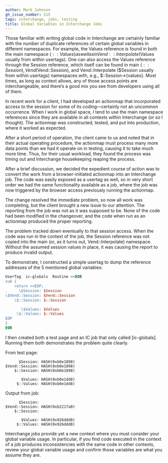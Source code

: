 ```yaml
---
author: Mark Johnson
gh_issue_number: 515
tags: interchange, jobs, testing
title: Global Variables in Interchange Jobs
---
```




Those familiar with writing global code in Interchange are certainly familiar with the number of duplicate references of certain global variables in different namespaces. For example, the Values reference is found in both the main namespace ($::Values) as well as in Vend::Interpolate ($Values usually from within usertags). One can also access the Values reference through the Session reference, which itself can be found in main ($::Session), Vend ($Vend::Session), and Vend::Interpolate ($Session usually from within usertags) namespaces with, e.g., $::Session->{values}. Most times, as long as context allows, any of those access points are interchangeable, and there’s a good mix you see from developers using all of them.

In recent work for a client, I had developed an actionmap that incorporated access to the session for some of its coding—​certainly not an uncommon occurrence. When I work in global space, I tend to use the main namespace references since they are available in all contexts within Interchange (or so I thought). The actionmap was constructed, tested, and put into production, where it worked as expected.

After a short period of operation, the client came to us and noted that in their actual operating procedure, the actionmap must process many more data points than we had it operate on in testing, causing it to take much more time. Thus, for their usual workload, they found the process was timing out and Interchange housekeeping reaping the process.

After a brief discussion, we decided the expedient course of action was to convert the work from a browser-initiated actionmap into an Interchange job. The code was easily exposed as a usertag as well, so in very short order we had the same functionality available as a job, where the job was now triggered by the browser access previously running the actionmap.

The change resolved the immediate problem, so now all work was completing, but the client brought a new issue to our attention. The reporting from the job was not as it was supposed to be. None of the code had been modified in the changeover, and the code when run as an actionmap produced the proper reporting.

The problem tracked down eventually to that session access. When the code was run in the context of the job, the Session reference was not copied into the main (or, as it turns out, Vend::Interpolate) namespace. Without the assumed session values in place, it was causing the report to produce invalid output.

To demonstrate, I constructed a simple usertag to dump the reference addresses of the 5 mentioned global variables:

```perl
UserTag  ic-globals  Routine <<EOR
sub {
    return <<EOP;
.     \$Session: $Session
\$Vend::Session: $Vend::Session
    \$::Session: $::Session

       \$Values: $Values
     \$::Values: $::Values
EOP
}
EOR
```

I then created both a test page and an IC job that only called [ic-globals]. Running them both demonstrates the problem quite clearly.

From test page:

```nohighlight
      $Session: HASH(0xb0e1898)
$Vend::Session: HASH(0xb0e1898)
    $::Session: HASH(0xb0e1898)

       $Values: HASH(0xb0e1dd8)
     $::Values: HASH(0xb0e1dd8)
```

Output from job:

```nohighlight
      $Session:
$Vend::Session: HASH(0xb221fa0)
    $::Session:

       $Values: HASH(0x926ddd8)
     $::Values: HASH(0x926ddd8)
```

Interchange jobs provide yet a new context where you must consider your global variable usage. In particular, if you find code executed in the context of a job produces inconsistencies with the same code in other contexts, review your global variable usage and confirm those variables are what you assume they are.


